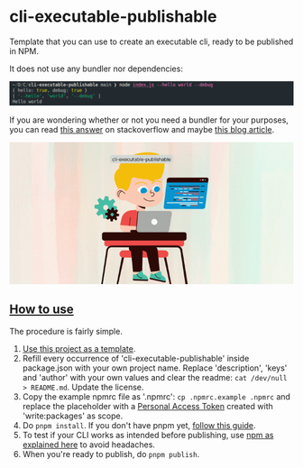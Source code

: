 # cli-executable-publishable

Template that you can use to create an executable cli, ready to be published in NPM.

It does not use any bundler nor dependencies:

![screenshot](assets/screenshot.png)

If you are wondering whether or not you need a bundler for your purposes, you can read [this answer](https://stackoverflow.com/questions/67245509/why-do-we-still-need-module-bundlers-when-we-have-native-esm-support-in-browsers) on stackoverflow and maybe [this blog article](https://cmdcolin.github.io/posts/2022-05-27-youmaynotneedabundler).

![cli-executable-publishable](assets/cli-executable-publishable.gif)

## <u>How to use</u>

The procedure is fairly simple.

1.  [Use this project as a template](https://github.com/gamekaiju/cli-executable-publishable/generate).
2.  Refill every occurrence of 'cli-executable-publishable' inside package.json with your own project name. Replace 'description', 'keys' and 'author' with your own values and clear the readme: `cat /dev/null > README.md`. Update the license.
3.  Copy the example npmrc file as '.npmrc': `cp .npmrc.example .npmrc` and replace the placeholder with a [Personal Access Token](https://github.com/settings/tokens) created with 'write:packages' as scope.
4.  Do `pnpm install`. If you don't have pnpm yet, [follow this guide](https://pnpm.io/installation).
5.  To test if your CLI works as intended before publishing, use [npm as explained here](https://hirok.io/posts/avoid-npm-link#tl-dr) to avoid headaches.
6.  When you're ready to publish, do `pnpm publish`.
